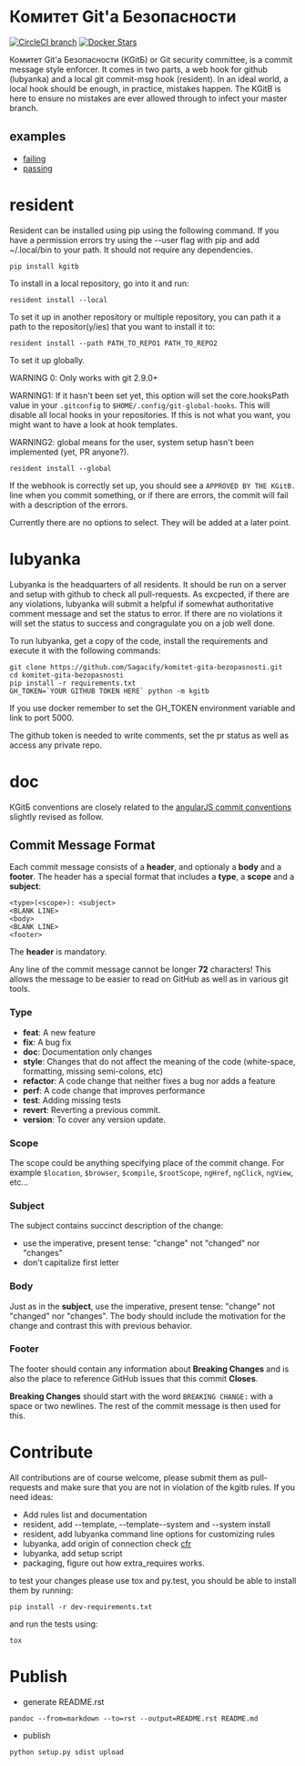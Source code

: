 Комитет Git'a Безопасности
==========================
[![CircleCI branch](https://img.shields.io/circleci/project/Sagacify/komitet-gita-bezopasnosti/master.svg?maxAge=2592000)](https://circleci.com/gh/Sagacify/komitet-gita-bezopasnosti/tree/master)
[![Docker Stars](https://img.shields.io/docker/stars/sagacify/kgb.svg?maxAge=2592000)](https://hub.docker.com/r/sagacify/kgb/)

Комитет Git'a Безопасности (КGitБ)  or Git security committee, is a commit message style enforcer.
It comes in two parts, a web hook for github (lubyanka) and a local git commit-msg hook (resident).
In an ideal world, a local hook should be enough, in practice, mistakes happen.
The KGitB is here to ensure no mistakes are ever allowed through to infect your master branch.

examples
--------
* [failing](https://github.com/Sagacify/komitet-gita-bezopasnosti/pull/4)
* [passing](https://github.com/Sagacify/komitet-gita-bezopasnosti/pull/6)


# resident
Resident can be installed using pip using the following command. If you have a permission errors try using the --user flag with pip and add ~/.local/bin to your path. It should not require any dependencies.
```
pip install kgitb
```

To install in a local repository, go into it and run:
```
resident install --local
```

To set it up in another repository or multiple repository, you can path it a path to the repositor(y/ies) that you want to install it to:
```
resident install --path PATH_TO_REPO1 PATH_TO_REPO2
```

To set it up globally.

WARNING 0: Only works with git 2.9.0+

WARNING1: If it hasn't been set yet, this option will set the core.hooksPath value in your ```.gitconfig``` to ```$HOME/.config/git-global-hooks```. This will disable all local hooks in your repositories. If this is not what you want, you might want to have a look at hook templates.

WARNING2: global means for the user, system setup hasn't been implemented (yet, PR anyone?).

```
resident install --global
```

If the webhook is correctly set up, you should see a ```APPROVED BY THE KGitB.``` line when you commit something, or if there are errors, the commit will fail with a description of the errors.

Currently there are no options to select. They will be added at a later point.

# lubyanka
Lubyanka is the headquarters of all residents.
It should be run on a server and setup with github to check all pull-requests.
As excpected, if there are any violations, lubyanka will submit a helpful if somewhat authoritative comment message and set the status to error.
If there are no violations it will set the status to success and congragulate you on a job well done.

To run lubyanka, get a copy of the code, install the requirements and execute it with the following commands:
```
git clone https://github.com/Sagacify/komitet-gita-bezopasnosti.git
cd komitet-gita-bezopasnosti
pip install -r requirements.txt
GH_TOKEN=`YOUR GITHUB TOKEN HERE` python -m kgitb
```


If you use docker remember to set the GH_TOKEN environment variable and link to port 5000.

The github token is needed to write comments, set the pr status as well as access any private repo.


# doc
КGitБ conventions are closely related to the [angularJS commit conventions](https://docs.google.com/document/d/1QrDFcIiPjSLDn3EL15IJygNPiHORgU1_OOAqWjiDU5Y/edit) slightly revised as follow.

## Commit Message Format
Each commit message consists of a **header**, and optionaly a **body** and a **footer**.  The header has a special
format that includes a **type**, a **scope** and a **subject**:

```
<type>(<scope>): <subject>
<BLANK LINE>
<body>
<BLANK LINE>
<footer>
```

The **header** is mandatory.

Any line of the commit message cannot be longer **72** characters! This allows the message to be easier
to read on GitHub as well as in various git tools.

### Type
* **feat**: A new feature
* **fix**: A bug fix
* **doc**: Documentation only changes
* **style**: Changes that do not affect the meaning of the code (white-space, formatting, missing
  semi-colons, etc)
* **refactor**: A code change that neither fixes a bug nor adds a feature
* **perf**: A code change that improves performance
* **test**: Adding missing tests
* **revert**: Reverting a previous commit.
* **version**: To cover any version update.

### Scope
The scope could be anything specifying place of the commit change. For example `$location`,
`$browser`, `$compile`, `$rootScope`, `ngHref`, `ngClick`, `ngView`, etc...

### Subject
The subject contains succinct description of the change:

* use the imperative, present tense: "change" not "changed" nor "changes"
* don't capitalize first letter

### Body
Just as in the **subject**, use the imperative, present tense: "change" not "changed" nor "changes".
The body should include the motivation for the change and contrast this with previous behavior.

### Footer
The footer should contain any information about **Breaking Changes** and is also the place to
reference GitHub issues that this commit **Closes**.

**Breaking Changes** should start with the word `BREAKING CHANGE:` with a space or two newlines. The rest of the commit message is then used for this.

# Contribute
All contributions are of course welcome, please submit them as pull-requests and make sure that you are not in violation of the kgitb rules.
If you need ideas:
* Add rules list and documentation
* resident, add --template, --template--system and --system install
* resident, add lubyanka command line options for customizing rules
* lubyanka, add origin of connection check [cfr](https://github.com/carlos-jenkins/python-github-webhooks/blob/master/webhooks.py#L56)
* lubyanka, add setup script
* packaging, figure out how extra_requires works.

to test your changes please use tox and py.test, you should be able to install them by running:
```
pip install -r dev-requirements.txt
````

and run the tests using:
```
tox
````

# Publish
* generate README.rst
```
pandoc --from=markdown --to=rst --output=README.rst README.md
```
* publish
```
python setup.py sdist upload
```
